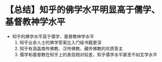 # 【总结】知乎的佛学水平明显高于儒学、基督教神学水平

-   知乎的佛学水平高于儒学、基督教神学水平
    1.  知乎业余人士的佛学答案比入门级书籍更深
    2.  知乎有涵盖南传佛教、汉传佛教、藏传佛教的优质答主
    3.  儒学和基督教在知乎上的表现相对较差，知乎儒学水平甚至不如玄学水平